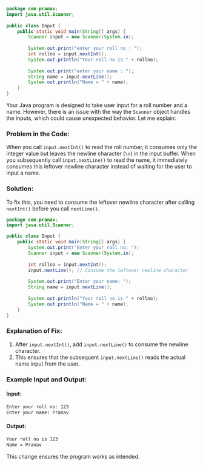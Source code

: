 ```java
package com.pranav;  
import java.util.Scanner;  
  
public class Input {  
    public static void main(String[] args) {  
        Scanner input = new Scanner(System.in);  
		
		System.out.print("enter your roll no : ");  
        int rollno = input.nextInt();  
        System.out.println("Your roll no is " + rollno);
		
		System.out.print("enter your name : ");  
        String name = input.nextLine();  
        System.out.println("Name = " + name);  
    }
}
```

Your Java program is designed to take user input for a roll number and a name. However, there is an issue with the way the `Scanner` object handles the inputs, which could cause unexpected behavior. Let me explain:

### **Problem in the Code:**

When you call `input.nextInt()` to read the roll number, it consumes only the integer value but leaves the newline character (`\n`) in the input buffer. When you subsequently call `input.nextLine()` to read the name, it immediately consumes this leftover newline character instead of waiting for the user to input a name.

### **Solution:**

To fix this, you need to consume the leftover newline character after calling `nextInt()` before you call `nextLine()`.

```java
package com.pranav;
import java.util.Scanner;

public class Input {
    public static void main(String[] args) {
        System.out.print("Enter your roll no: ");
        Scanner input = new Scanner(System.in);
		
        int rollno = input.nextInt();
        input.nextLine(); // Consume the leftover newline character
		
        System.out.print("Enter your name: ");
        String name = input.nextLine();
        
        System.out.println("Your roll no is " + rollno);
        System.out.println("Name = " + name);
    }
}
```

### **Explanation of Fix:**

1. After `input.nextInt()`, add `input.nextLine()` to consume the newline character.
2. This ensures that the subsequent `input.nextLine()` reads the actual name input from the user.

### **Example Input and Output:**

#### Input:

```bash
Enter your roll no: 123
Enter your name: Pranav
```

#### Output:

```bash
Your roll no is 123
Name = Pranav
```

This change ensures the program works as intended.